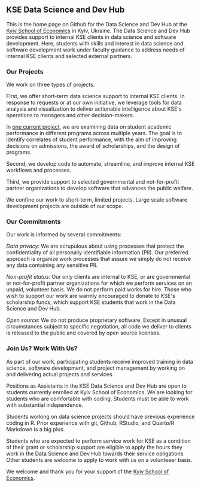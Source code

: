 ## KSE Data Science and Dev Hub

This is the home page on Github for the Data Science and Dev Hub at the [Kyiv School of Economics](https://kse.ua/) in Kyiv, Ukraine. 
The Data Science and Dev Hub provides support to internal KSE clients in data science and software development. Here, students with skills and interest in data science and software development work under faculty guidance to address needs of internal KSE clients and selected external partners. 

### Our Projects

We work on three types of projects.

First, we offer short-term data science support to internal KSE clients. In response to requests or at our own initiative, we leverage tools for data analysis and visualization to deliver actionable intelligence about KSE's operations to managers and other decision-makers. 

In [one current project](https://github.com/Kyiv-School-of-Economics/student-performance), we are examining data on student academic performance in different programs across multiple years. The goal is to identify correlates of student performance, with the aim of improving decisions on admissions, the award of scholarships, and the design of programs. 

Second, we develop code to automate, streamline, and improve internal KSE workflows and processes. 

Third, we provide support to selected governmental and not-for-profit partner organizations to develop software that advances the public welfare. 

We confine our work to short-term, limited projects. Large scale software development projects are outside of our scope.


### Our Commitments

Our work is informed by several commitments:

_Data privacy_: We are scrupulous about using processes that protect the confidentiality of all personally identifiable information (PII). Our preferred approach is organize work processes that assure we simply do not receive any data containing any sensitive PII. 

_Non-profit status_: Our only clients are internal to KSE, or are governmental or not-for-profit partner organizations for which we perform services on an unpaid, volunteer basis. We do not perform paid works for hire. Those who wish to support our work are warmly encouraged to donate to KSE's scholarship funds, which support KSE students that work in the Data Science and Dev Hub.

_Open source_: We do not produce proprietary software. Except in unusual circumstances subject to specific negotiation, all code we deliver to clients is released to the public and covered by open source licenses.

### Join Us? Work With Us?

As part of our work, participating students receive improved training in data science, software development, and project management by working on and delivering actual projects and services.

Positions as Assistants in the KSE Data Science and Dev Hub are open to students currently enrolled at Kyiv School of Economics. We are looking for students who are comfortable with coding. Students must be able to work with substantial independence. 

Students working on data science projects should have previous experience coding in R. Prior experience with git, Github, RStudio, and Quarto/R Markdown is a big plus. 

Students who are expected to perform service work for KSE as a condition of their grant or scholarship support are eligible to apply the hours they work in the Data Science and Dev Hub towards their service obligations. Other students are welcome to apply to work with us on a volunteeer basis.


We welcome and thank you for your support of the [Kyiv School of Economics](https://kse.ua/).




<!--

**Here are some ideas to get you started:**

🙋‍♀️ A short introduction - what is your organization all about?
🌈 Contribution guidelines - how can the community get involved?
👩‍💻 Useful resources - where can the community find your docs? Is there anything else the community should know?
🍿 Fun facts - what does your team eat for breakfast?
🧙 Remember, you can do mighty things with the power of [Markdown](https://docs.github.com/github/writing-on-github/getting-started-with-writing-and-formatting-on-github/basic-writing-and-formatting-syntax)
-->
